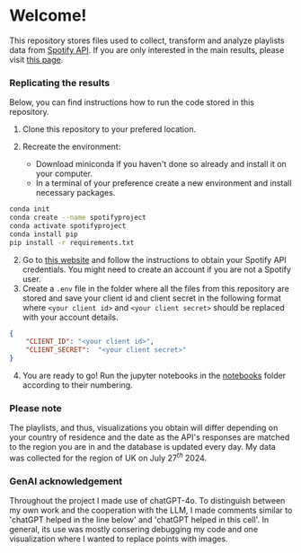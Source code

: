 # Welcome!
This repository stores files used to collect, transform and analyze playlists data from [Spotify API](https://developer.spotify.com/documentation/web-api). If you are only interested in the main results, please visit [this page](https://lse-me204.github.io/me204-2024-project-adamwadolowski/).


### Replicating the results
Below, you can find instructions how to run the code stored in this repository.

1. Clone this repository to your prefered location.

2. Recreate the environment:
    + Download miniconda if you haven't done so already and install it on your computer.
    + In a terminal of your preference create a new environment and install necessary packages.
```bash
conda init
conda create --name spotifyproject
conda activate spotifyproject
conda install pip
pip install -r requirements.txt
```
2. Go to [this website](https://developer.spotify.com/documentation/web-api) and follow the instructions to obtain your Spotify API credentials. You might need to create an account if you are not a Spotify user.
3. Create a `.env` file in the folder where all the files from this repository are stored and save your client id and client secret in the following format where `<your client id>` and `<your client secret>` should be replaced with your account details. 
```json
{
    "CLIENT_ID": "<your client id>",
    "CLIENT_SECRET":  "<your client secret>"
}
```

4. You are ready to go! Run the jupyter notebooks in the [notebooks](/notebooks) folder according to their numbering.

### Please note
The playlists, and thus, visualizations you obtain will differ depending on your country of residence and the date as the API's responses are matched to the region you are in and the database is updated every day. My data was collected for the region of UK on July $27^{th}$ 2024.


### GenAI acknowledgement
Throughout the project I made use of chatGPT-4o. To distinguish between my own work and the cooperation with the LLM, I made comments similar to 'chatGPT helped in the line below' and 'chatGPT helped in this cell'. In general, its use was mostly consering debugging my code and one visualization where I wanted to replace points with images.